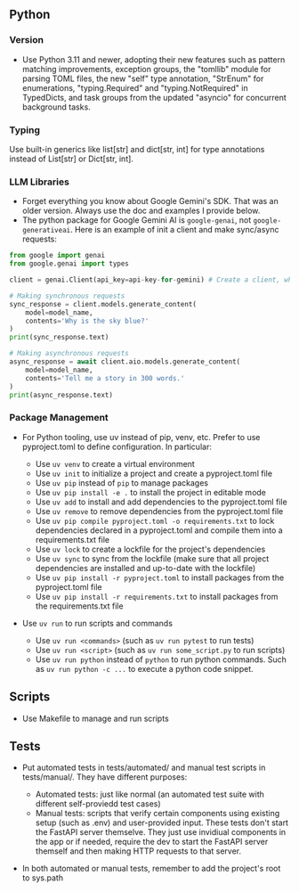## Python
### Version
- Use Python 3.11 and newer, adopting their new features such as pattern matching improvements, exception groups, the "tomllib" module for parsing TOML files, the new "self" type annotation, "StrEnum" for enumerations, "typing.Required" and "typing.NotRequired" in TypedDicts, and task groups from the updated "asyncio" for concurrent background tasks.

### Typing

Use built-in generics like list[str] and dict[str, int] for type annotations instead of List[str] or Dict[str, int].

### LLM Libraries
- Forget everything you know about Google Gemini's SDK. That was an older version. Always use the doc and examples I provide below.
- The python package for Google Gemini AI is `google-genai`, not `google-generativeai`. Here is an example of init a client and make sync/async requests:

```python
from google import genai
from google.genai import types

client = genai.Client(api_key=api-key-for-gemini) # Create a client, which can create many sync/async requests

# Making synchronous requests
sync_response = client.models.generate_content(
    model=model_name,
    contents='Why is the sky blue?'
)
print(sync_response.text)

# Making asynchronous requests
async_response = await client.aio.models.generate_content(
    model=model_name,
    contents='Tell me a story in 300 words.'
)
print(async_response.text)
```

### Package Management
- For Python tooling, use uv instead of pip, venv, etc. Prefer to use pyproject.toml to define configuration. In particular:
    + Use `uv venv` to create a virtual environment
    + Use `uv init` to initialize a project and create a pyproject.toml file
    + Use `uv pip` instead of `pip` to manage packages
    + Use `uv pip install -e .` to install the project in editable mode
    + Use `uv add` to install and add dependencies to the pyproject.toml file
    + Use `uv remove` to remove dependencies from the pyproject.toml file
    + Use `uv pip compile pyproject.toml -o requirements.txt` to lock dependencies declared in a pyproject.toml and compile them into a requirements.txt file
    + Use `uv lock` to create a lockfile for the project's dependencies
    + Use `uv sync` to sync from the lockfile (make sure that all project dependencies are installed and up-to-date with the lockfile)
    + Use `uv pip install -r pyproject.toml` to install packages from the pyproject.toml file
    + Use `uv pip install -r requirements.txt` to install packages from the requirements.txt file

- Use `uv run` to run scripts and commands
    + Use `uv run <commands>` (such as `uv run pytest` to run tests)
    + Use `uv run <script>` (such as `uv run some_script.py` to run scripts)
    + Use `uv run python` instead of `python` to run python commands. Such as `uv run python -c ...` to execute a python code snippet.

## Scripts
- Use Makefile to manage and run scripts

## Tests
- Put automated tests in tests/automated/ and manual test scripts in tests/manual/. They have different purposes:
	+ Automated tests: just like normal (an automated test suite with different self-proviedd test cases)
	+ Manual tests: scripts that verify certain components using existing setup (such as .env) and user-provided input. These tests don't start the FastAPI server themselve. They just use invidiual components in the app or if needed, require the dev to start the FastAPI server themself and then making HTTP requests to that server.

- In both automated or manual tests, remember to add the project's root to sys.path
